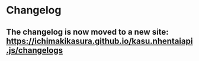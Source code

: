 # Changelog

## The changelog is now moved to a new site: https://ichimakikasura.github.io/kasu.nhentaiapi.js/changelogs